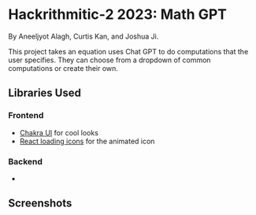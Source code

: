 # Hackrithmitic-2 2023: Math GPT

By Aneeljyot Alagh, Curtis Kan, and Joshua Ji.

This project takes an equation uses Chat GPT to do computations that the user specifies. They can choose from a dropdown of common computations or create their own.

## Libraries Used
### Frontend
- [Chakra UI](https://chakra-ui.com/) for cool looks
- [React loading icons](https://www.npmjs.com/package/react-loading-icons) for the animated icon


### Backend
-

## Screenshots

